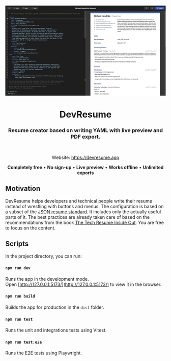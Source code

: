 <p align="center">
   <a href="https://devresume.app" target="_blank">
    <img src="screenshot.png" alt="Devices preview" />
  </a>
</p>
<h1 align="center">DevResume</h1>

<div align="center">

  <h3>Resume creator based on writing YAML with live preview and PDF export.</h3>
  
<br />

Website: https://devresume.app

**Completely free** • **No sign-up** • **Live preview** • **Works offline** • **Unlimited exports**

</div>

## Motivation

DevResume helps developers and technical people write their resume instead of wrestling with buttons and menus. 
The configuration is based on a subset of the [JSON resume standard](https://jsonresume.org/). It includes only the actually useful parts of it. The best practices are already taken care of based on the recommendations from the book [The Tech Resume Inside Out](https://thetechresume.com/). You are free to focus on the content. 

## Scripts

In the project directory, you can run:

#### `npm run dev`
Runs the app in the development mode.\
Open [http://127.0.0.1:5173/](http://127.0.0.1:5173/) to view it in the browser.

#### `npm run build`
Builds the app for production in the `dist` folder.

#### `npm run test`
Runs the unit and integrations tests using Vitest.

#### `npm run test:e2e`
Runs the E2E tests using Playwright.


